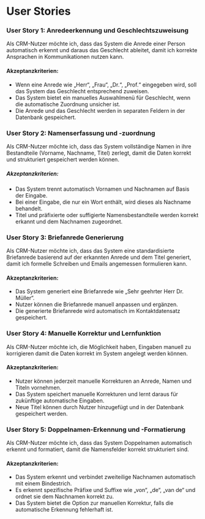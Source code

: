 # User Stories

### User Story 1: Anredeerkennung und Geschlechtszuweisung
Als CRM-Nutzer
möchte ich, dass das System die Anrede einer Person automatisch erkennt und daraus das Geschlecht ableitet,
damit ich korrekte Ansprachen in Kommunikationen nutzen kann.

#### Akzeptanzkriterien:
* Wenn eine Anrede wie „Herr“, „Frau“, „Dr.“, „Prof.“ eingegeben wird, soll das System das Geschlecht entsprechend zuweisen.
* Das System bietet ein manuelles Auswahlmenü für Geschlecht, wenn die automatische Zuordnung unsicher ist.
* Die Anrede und das Geschlecht werden in separaten Feldern in der Datenbank gespeichert.


### User Story 2: Namenserfassung und -zuordnung
Als CRM-Nutzer
möchte ich, dass das System vollständige Namen in ihre Bestandteile (Vorname, Nachname, Titel) zerlegt,
damit die Daten korrekt und strukturiert gespeichert werden können.

##### Akzeptanzkriterien:
* Das System trennt automatisch Vornamen und Nachnamen auf Basis der Eingabe.
* Bei einer Eingabe, die nur ein Wort enthält, wird dieses als Nachname behandelt.
* Titel und präfixierte oder suffigierte Namensbestandteile werden korrekt erkannt und dem Nachnamen zugeordnet.


### User Story 3: Briefanrede Generierung
Als CRM-Nutzer
möchte ich, dass das System eine standardisierte Briefanrede basierend auf der erkannten Anrede und dem Titel generiert,
damit ich formelle Schreiben und Emails angemessen formulieren kann.

#### Akzeptanzkriterien:
* Das System generiert eine Briefanrede wie „Sehr geehrter Herr Dr. Müller“.
* Nutzer können die Briefanrede manuell anpassen und ergänzen.
* Die generierte Briefanrede wird automatisch im Kontaktdatensatz gespeichert.


### User Story 4: Manuelle Korrektur und Lernfunktion
Als CRM-Nutzer
möchte ich, die Möglichkeit haben, Eingaben manuell zu korrigieren
damit die Daten korrekt im System angelegt werden können.

#### Akzeptanzkriterien:
* Nutzer können jederzeit manuelle Korrekturen an Anrede, Namen und Titeln vornehmen.
* Das System speichert manuelle Korrekturen und lernt daraus für zukünftige automatische Eingaben.
* Neue Titel können durch Nutzer hinzugefügt und in der Datenbank gespeichert werden.


### User Story 5: Doppelnamen-Erkennung und -Formatierung
Als CRM-Nutzer
möchte ich, dass das System Doppelnamen automatisch erkennt und formatiert,
damit die Namensfelder korrekt strukturiert sind.

#### Akzeptanzkriterien:
* Das System erkennt und verbindet zweiteilige Nachnamen automatisch mit einem Bindestrich.
* Es erkennt spezifische Präfixe und Suffixe wie „von“, „de“, „van de“ und ordnet sie dem Nachnamen korrekt zu.
* Das System bietet die Option zur manuellen Korrektur, falls die automatische Erkennung fehlerhaft ist.